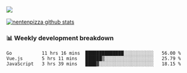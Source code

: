 ### ![](http://img.shields.io/badge/Go-language-blue?style=for-the-badge&logo=appveyor)
[![nentenpizza github stats](https://github-readme-stats.vercel.app/api?username=nentenpizza&count_private=true)](https://github.com/anuraghazra/github-readme-stats)

### 📊 Weekly development breakdown

<!--START_SECTION:waka-->
```text
Go           11 hrs 16 mins  ██████████████░░░░░░░░░░░   56.00 % 
Vue.js       5 hrs 11 mins   ██████▒░░░░░░░░░░░░░░░░░░   25.79 % 
JavaScript   3 hrs 39 mins   ████▓░░░░░░░░░░░░░░░░░░░░   18.15 % 
```
<!--END_SECTION:waka-->

